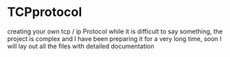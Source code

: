# TCPprotocol
creating your own tcp / ip Protocol
while it is difficult to say something, the project is complex and I have been preparing it for a very long time,
soon I will lay out all the files with detailed documentation
